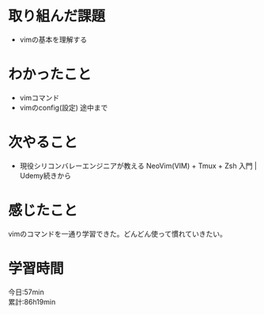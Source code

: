 # 取り組んだ課題     
- vimの基本を理解する
# わかったこと   
- vimコマンド
- vimのconfig(設定) 途中まで
# 次やること
- 現役シリコンバレーエンジニアが教える NeoVim(VIM) + Tmux + Zsh 入門 | Udemy続きから  
# 感じたこと
vimのコマンドを一通り学習できた。どんどん使って慣れていきたい。
# 学習時間  
今日:57min  
累計:86h19min  
